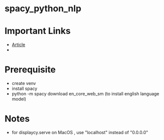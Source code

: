 # spacy_python_nlp

# Important Links
- [Article](https://realpython.com/natural-language-processing-spacy-python/?utm_source=notification_summary&utm_medium=email&utm_campaign=2023-01-03)
- 

# Prerequisite
- create venv
- install spacy
- python -m spacy download en_core_web_sm (to install english language model)

# Notes
- for displaycy.serve on MacOS , use "localhost" instead of "0.0.0.0"